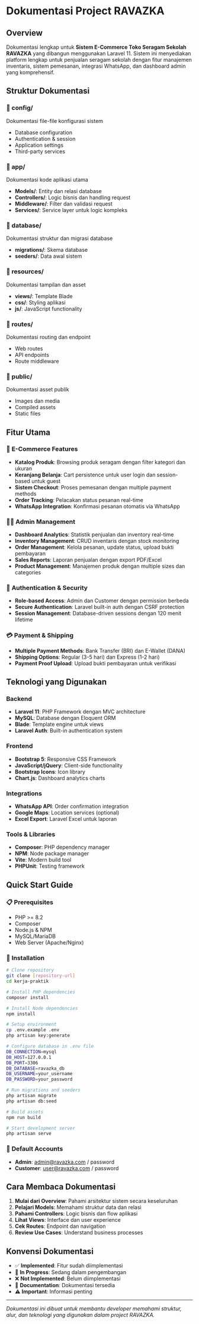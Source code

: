# Dokumentasi Project RAVAZKA

## Overview
Dokumentasi lengkap untuk **Sistem E-Commerce Toko Seragam Sekolah RAVAZKA** yang dibangun menggunakan Laravel 11. Sistem ini menyediakan platform lengkap untuk penjualan seragam sekolah dengan fitur manajemen inventaris, sistem pemesanan, integrasi WhatsApp, dan dashboard admin yang komprehensif.

## Struktur Dokumentasi

### 📁 config/
Dokumentasi file-file konfigurasi sistem
- Database configuration
- Authentication & session
- Application settings
- Third-party services

### 📁 app/
Dokumentasi kode aplikasi utama
- **Models/**: Entity dan relasi database
- **Controllers/**: Logic bisnis dan handling request
- **Middleware/**: Filter dan validasi request
- **Services/**: Service layer untuk logic kompleks

### 📁 database/
Dokumentasi struktur dan migrasi database
- **migrations/**: Skema database
- **seeders/**: Data awal sistem

### 📁 resources/
Dokumentasi tampilan dan asset
- **views/**: Template Blade
- **css/**: Styling aplikasi
- **js/**: JavaScript functionality

### 📁 routes/
Dokumentasi routing dan endpoint
- Web routes
- API endpoints
- Route middleware

### 📁 public/
Dokumentasi asset publik
- Images dan media
- Compiled assets
- Static files

## Fitur Utama

### 🛒 **E-Commerce Features**
- **Katalog Produk**: Browsing produk seragam dengan filter kategori dan ukuran
- **Keranjang Belanja**: Cart persistence untuk user login dan session-based untuk guest
- **Sistem Checkout**: Proses pemesanan dengan multiple payment methods
- **Order Tracking**: Pelacakan status pesanan real-time
- **WhatsApp Integration**: Konfirmasi pesanan otomatis via WhatsApp

### 👨‍💼 **Admin Management**
- **Dashboard Analytics**: Statistik penjualan dan inventory real-time
- **Inventory Management**: CRUD inventaris dengan stock monitoring
- **Order Management**: Kelola pesanan, update status, upload bukti pembayaran
- **Sales Reports**: Laporan penjualan dengan export PDF/Excel
- **Product Management**: Manajemen produk dengan multiple sizes dan categories

### 🔐 **Authentication & Security**
- **Role-based Access**: Admin dan Customer dengan permission berbeda
- **Secure Authentication**: Laravel built-in auth dengan CSRF protection
- **Session Management**: Database-driven sessions dengan 120 menit lifetime

### 💳 **Payment & Shipping**
- **Multiple Payment Methods**: Bank Transfer (BRI) dan E-Wallet (DANA)
- **Shipping Options**: Regular (3-5 hari) dan Express (1-2 hari)
- **Payment Proof Upload**: Upload bukti pembayaran untuk verifikasi

## Teknologi yang Digunakan

### Backend
- **Laravel 11**: PHP Framework dengan MVC architecture
- **MySQL**: Database dengan Eloquent ORM
- **Blade**: Template engine untuk views
- **Laravel Auth**: Built-in authentication system

### Frontend
- **Bootstrap 5**: Responsive CSS Framework
- **JavaScript/jQuery**: Client-side functionality
- **Bootstrap Icons**: Icon library
- **Chart.js**: Dashboard analytics charts

### Integrations
- **WhatsApp API**: Order confirmation integration
- **Google Maps**: Location services (optional)
- **Excel Export**: Laravel Excel untuk laporan

### Tools & Libraries
- **Composer**: PHP dependency manager
- **NPM**: Node package manager
- **Vite**: Modern build tool
- **PHPUnit**: Testing framework

## Quick Start Guide

### 📋 **Prerequisites**
- PHP >= 8.2
- Composer
- Node.js & NPM
- MySQL/MariaDB
- Web Server (Apache/Nginx)

### 🚀 **Installation**
```bash
# Clone repository
git clone [repository-url]
cd kerja-praktik

# Install PHP dependencies
composer install

# Install Node dependencies
npm install

# Setup environment
cp .env.example .env
php artisan key:generate

# Configure database in .env file
DB_CONNECTION=mysql
DB_HOST=127.0.0.1
DB_PORT=3306
DB_DATABASE=ravazka_db
DB_USERNAME=your_username
DB_PASSWORD=your_password

# Run migrations and seeders
php artisan migrate
php artisan db:seed

# Build assets
npm run build

# Start development server
php artisan serve
```

### 👤 **Default Accounts**
- **Admin**: admin@ravazka.com / password
- **Customer**: user@ravazka.com / password

## Cara Membaca Dokumentasi

1. **Mulai dari Overview**: Pahami arsitektur sistem secara keseluruhan
2. **Pelajari Models**: Memahami struktur data dan relasi
3. **Pahami Controllers**: Logic bisnis dan flow aplikasi
4. **Lihat Views**: Interface dan user experience
5. **Cek Routes**: Endpoint dan navigation
6. **Review Use Cases**: Understand business processes

## Konvensi Dokumentasi

- ✅ **Implemented**: Fitur sudah diimplementasi
- 🚧 **In Progress**: Sedang dalam pengembangan
- ❌ **Not Implemented**: Belum diimplementasi
- 📝 **Documentation**: Dokumentasi tersedia
- ⚠️ **Important**: Informasi penting

---

*Dokumentasi ini dibuat untuk membantu developer memahami struktur, alur, dan teknologi yang digunakan dalam project RAVAZKA.*